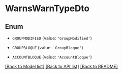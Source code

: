 # WarnsWarnTypeDto


## Enum

* `GROUPMODIFIED` (value: `'GroupModified'`)

* `GROUPBLOQUE` (value: `'GroupBloque'`)

* `ACCOUNTBLOQUE` (value: `'AccountBloque'`)

[[Back to Model list]](../README.md#documentation-for-models) [[Back to API list]](../README.md#documentation-for-api-endpoints) [[Back to README]](../README.md)


